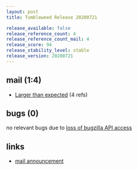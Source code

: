 ```yaml
---
layout: post
title: Tumbleweed Release 20200721

release_available: false
release_reference_count: 4
release_reference_count_mail: 4
release_score: 94
release_stability_level: stable
release_version: 20200721
---
```


## mail (1:4)

- [Larger than expected](https://lists.opensuse.org/opensuse-factory/2020-07/msg00394.html) (4 refs)

## bugs (0)

<!--more-->

no relevant bugs due to [loss of bugzilla API access](https://bugzilla.opensuse.org/show_bug.cgi?id=1157722)



## links

- [mail announcement](https://lists.opensuse.org/opensuse-factory/2020-07/msg00393.html)
